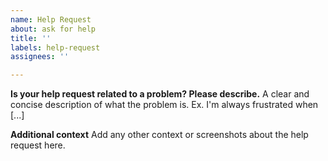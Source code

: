 ```yaml
---
name: Help Request
about: ask for help
title: ''
labels: help-request
assignees: ''

---
```


**Is your help request related to a problem? Please describe.**
A clear and concise description of what the problem is. Ex. I'm always frustrated when [...]

**Additional context**
Add any other context or screenshots about the help request here.
